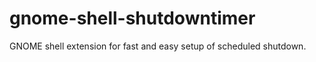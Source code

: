 gnome-shell-shutdowntimer
=========================

GNOME shell extension for fast and easy setup of scheduled shutdown.